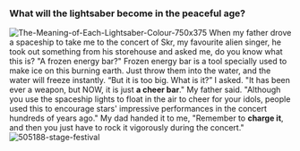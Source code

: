 ### What will the lightsaber become in the peaceful age?
![The-Meaning-of-Each-Lightsaber-Colour-750x375](https://user-images.githubusercontent.com/81423727/136021102-9e28ff95-3514-4542-b929-ac83197eb980.png)
When my father drove a spaceship to take me to the concert of Skr, my favourite alien singer,
he took out something from his storehouse and asked me, do you know what this is?
"A frozen energy bar?" 
Frozen energy bar is a tool specially used to make ice on this burning earth. Just throw them into the water, and the water will freeze instantly.
“But it is too big. What is it?” I asked.
"It has been ever a weapon, but NOW, it is just **a cheer bar**." My father said.
"Although you use the spaceship lights to float in the air to cheer for your idols, 
people used this to encourage stars' impressive performances in the concert hundreds of years ago."
My dad handed it to me, "Remember to **charge it**, and then you just have to rock it vigorously during the concert."
![505188-stage-festival](https://user-images.githubusercontent.com/81423727/136027138-4918fc3c-7366-491e-b315-709ee8cc6622.jpg)
